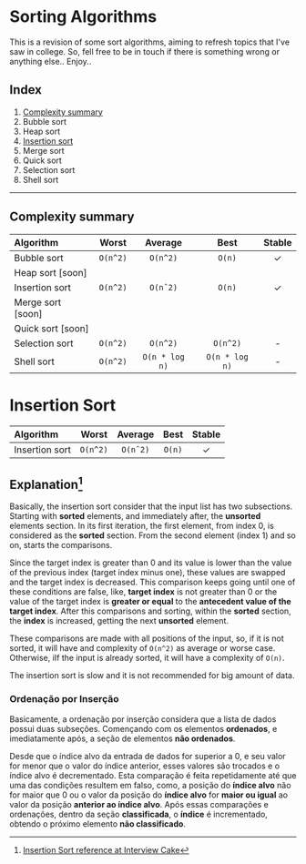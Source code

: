 # Sorting Algorithms

This is a revision of some sort algorithms, aiming to refresh topics that I've saw in college.
So, fell free to be in touch if there is something wrong or anything else..
Enjoy..

## Index

1. [Complexity summary](#complexity-summary)
2. Bubble sort
3. Heap sort
4. [Insertion sort](#insertion-sort)
5. Merge sort
6. Quick sort
7. Selection sort
8. Shell sort

---

## Complexity summary

| Algorithm           |   Worst   |   Average     |   Best    | Stable  |
|:--------------------|:---:      |:---:          |:---:      |:-------:|
| Bubble sort         | `O(n^2)`  | `O(n^2)`      | `O(n)`    | &check; |
| Heap sort [soon]    |           |               |           |         |
| Insertion sort      | `O(n^2)`  | `O(nˆ2)`      | `O(n)`    | &check; |
| Merge sort [soon]   |           |               |           |         |
| Quick sort [soon]   |           |               |           |         |
| Selection sort      | `O(n^2)`  | `O(n^2)`      | `O(n^2)`  |    -    |
 | Shell sort          | `O(n^2)`  | `O(n * log n)` | `O(n * log n)` | - |


# Insertion Sort

|   Algorithm   |   Worst   |   Average     |   Best    |   Stable  |
|:---           |:---:      |:---:          |:---:      |:---:      |
|Insertion sort | `O(n^2)`  | `O(nˆ2)`      | `O(n)`    | &check;   |

## Explanation[^1]

Basically, the insertion sort consider that the input list has two subsections. Starting with **sorted** elements, and immediately after, the **unsorted** elements section. In its first iteration, the first element, from index 0, is considered as the **sorted** section. From the second element (index 1) and so on, starts the comparisons.

Since the target index is greater than 0 and its value is lower than the value of the previous index (target index minus one), these values are swapped and the target index is decreased. This comparison keeps going until one of these conditions are false, like, **target index** is not greater than 0 or the value of the target index is **greater or equal** to the **antecedent value of the target index**. After this comparisons and sorting, within the **sorted** section, the **index** is increased, getting the next **unsorted** element.

These comparisons are made with all positions of the input, so, if it is not sorted, it will have and complexity of `O(n^2)` as average or worse case. Otherwise, iIf the input is already sorted, it will have a complexity of `O(n)`.

The insertion sort is slow and it is not recommended for big amount of data.

### Ordenação por Inserção
Basicamente, a ordenação por inserção considera que a lista de dados possui duas subseções. Començando com os elementos **ordenados**, e imediatamente após, a seção de elementos **não ordenados**.

Desde que o índice alvo da entrada de dados for superior a 0, e seu valor for menor que o valor do índice anterior, esses valores são trocados e o índice alvo é decrementado. Esta comparação é feita repetidamente até que uma das condições resultem em falso, como, a posição do **índice alvo** não for maior que 0 ou o valor da posição do **índice alvo** for **maior ou igual** ao valor da posição **anterior ao índice alvo**. Após essas comparações e ordenações, dentro da seção **classificada**, o **índice** é incrementado, obtendo o próximo elemento **não classificado**.

[^1]: [Insertion Sort reference at Interview Cake](https://www.interviewcake.com/concept/python/insertion-sort)